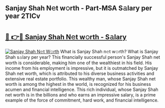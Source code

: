 ## Sanjay Shah N𝚎t w𝚘rth - Part-MSA S𝚊lary per year 2TlCv

# <h2><a href="http://gc1ei0.nevu.top/?p=Sanjay+Shah">🔗 👉🔴 Sanjay Shah N𝚎t w𝚘rth - S𝚊lary</a></h2>

[![Sanjay Shah N𝚎t W𝚘rth](https://i.imgur.com/Oavwk0R.jpeg)](http://gc1ei0.nevu.top/?p=Sanjay+Shah)
What is Sanjay Shah n𝚎t w𝚘rth? What is Sanjay Shah s𝚊lary per year?
This financially successful person's Sanjay Shah net worth is considerable, making him one of the wealthiest in his field. His income from his employment is impressive, but it is outmatched by Sanjay Shah net worth, which is attributed to his diverse business activities and extensive real estate portfolio. This wealthy man, whose Sanjay Shah net worth is among the highest in the world, is recognized for his business acumen and financial intelligence. This rich individual, whose Sanjay Shah net worth is in the billions and who earns an impressive salary, is a prime example of the force of commitment, hard work, and financial intelligence.
